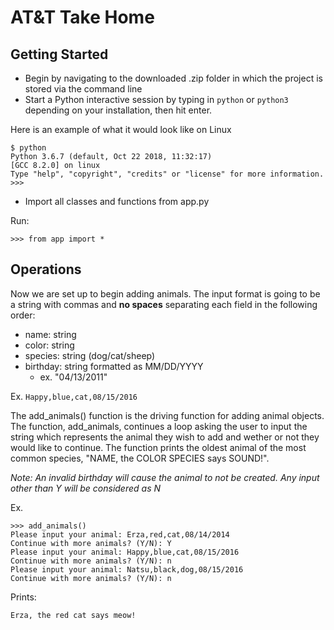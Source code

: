 # AT&T Take Home

## Getting Started

* Begin by navigating to the downloaded .zip folder in which the project is stored via the command line
* Start a Python interactive session by typing in `python` or `python3` depending on your installation, then hit enter.

Here is an example of what it would look like on Linux
```
$ python
Python 3.6.7 (default, Oct 22 2018, 11:32:17)
[GCC 8.2.0] on linux
Type "help", "copyright", "credits" or "license" for more information.
>>>
```

* Import all classes and functions from app.py

Run:
```
>>> from app import *
```

## Operations
Now we are set up to begin adding animals.
The input format is going to be a string with commas and **no spaces** separating each field in the following order:

* name: string
* color: string
* species: string (dog/cat/sheep)
* birthday: string formatted as MM/DD/YYYY 
    * ex. "04/13/2011"

Ex. `Happy,blue,cat,08/15/2016`

The add_animals() function is the driving function for adding animal objects. The function, add_animals, continues a loop asking the user to input the string which represents the animal they wish to add and wether or not they would like to continue. The function prints the oldest animal of the most common species, "NAME, the COLOR SPECIES says SOUND!".

*Note: An invalid birthday will cause the animal to not be created.*
      *Any input other than Y will be considered as N*

Ex.
```
>>> add_animals()
Please input your animal: Erza,red,cat,08/14/2014
Continue with more animals? (Y/N): Y
Please input your animal: Happy,blue,cat,08/15/2016
Continue with more animals? (Y/N): n
Please input your animal: Natsu,black,dog,08/15/2016
Continue with more animals? (Y/N): n
```
Prints:
```
Erza, the red cat says meow!
```
